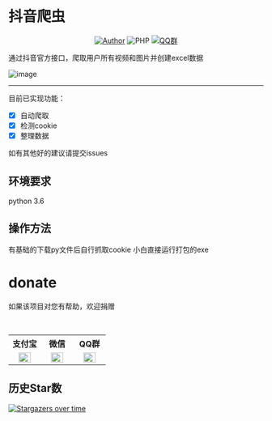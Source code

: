 # 抖音爬虫

<p align="center">
    <a href="https://github.com/raindrop-hb"><img alt="Author" src="https://img.shields.io/badge/author-raindrop-blueviolet"/></a>
    <img alt="PHP" src="https://img.shields.io/badge/code-Python-success"/></a>
    <a href="https://jq.qq.com/?_wv=1027&k=fzhZMSbP"><img alt="QQ群" src="https://img.shields.io/badge/QQ-交流群-blackviolet"/></a>
</p>

通过抖音官方接口，爬取用户所有视频和图片并创建excel数据

![image](https://github.com/raindrop-hb/douyin_spider/assets/72308008/306610ef-242a-474a-a2b3-54ec4873255b)

------
目前已实现功能：


- [x] 自动爬取
- [x] 检测cookie
- [x] 整理数据

如有其他好的建议请提交issues

## 环境要求
python 3.6 

## 操作方法
有基础的下载py文件后自行抓取cookie
小白直接运行打包的exe

# donate

如果该项目对您有帮助，欢迎捐赠

<table>
  <tr>
    <th width="33.3%">支付宝</th>
    <th width="33.3%">微信</th>
    <th width="33.3%">QQ群</th>
  </tr>
  <tr></tr>
  <tr align="center">
    <td><img width="70%" src="https://github-production-user-asset-6210df.s3.amazonaws.com/72308008/249005291-da996bc0-37fe-4ac7-b29b-357af69d4c28.png"></td>
    <td><img width="70%" src="https://github-production-user-asset-6210df.s3.amazonaws.com/72308008/249005176-6327e7d8-b69e-4100-b3d7-ee27403dabf6.png"></td>
    <td><img width="70%" src="https://github-production-user-asset-6210df.s3.amazonaws.com/72308008/249005430-6a9ad701-b9fa-4c88-98d4-2cbb01f7829b.png"></td>
  </tr>
</table>

## 历史Star数 

[![Stargazers over time](https://starchart.cc/raindrop-hb/douyin_spider.svg)](http://dy.hanbao16.top/ds.html)
